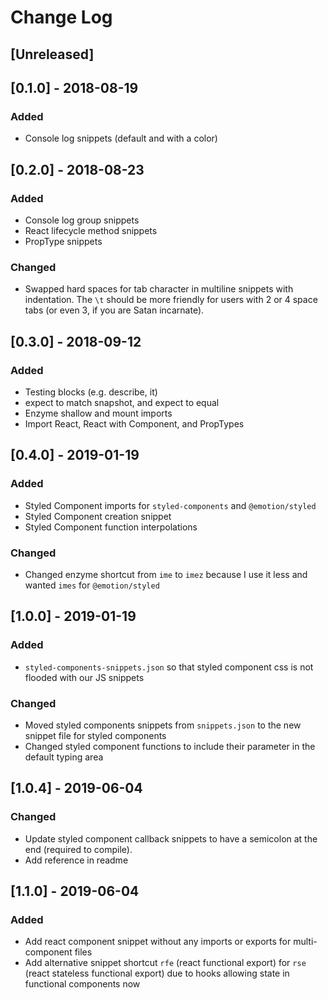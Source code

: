# Change Log

## [Unreleased]

## [0.1.0] - 2018-08-19

### Added

- Console log snippets (default and with a color)

## [0.2.0] - 2018-08-23

### Added

- Console log group snippets
- React lifecycle method snippets
- PropType snippets

### Changed

- Swapped hard spaces for tab character in multiline snippets with indentation. The `\t` should be more friendly for users with 2 or 4 space tabs (or even 3, if you are Satan incarnate).

## [0.3.0] - 2018-09-12

### Added

- Testing blocks (e.g. describe, it)
- expect to match snapshot, and expect to equal
- Enzyme shallow and mount imports
- Import React, React with Component, and PropTypes

## [0.4.0] - 2019-01-19

### Added

- Styled Component imports for `styled-components` and `@emotion/styled`
- Styled Component creation snippet
- Styled Component function interpolations

### Changed

- Changed enzyme shortcut from `ime` to `imez` because I use it less and wanted `imes` for `@emotion/styled`

## [1.0.0] - 2019-01-19

### Added

- `styled-components-snippets.json` so that styled component css is not flooded with our JS snippets

### Changed

- Moved styled components snippets from `snippets.json` to the new snippet file for styled components
- Changed styled component functions to include their parameter in the default typing area

## [1.0.4] - 2019-06-04

### Changed

- Update styled component callback snippets to have a semicolon at the end (required to compile).
- Add reference in readme

## [1.1.0] - 2019-06-04

### Added
- Add react component snippet without any imports or exports for multi-component files
- Add alternative snippet shortcut `rfe` (react functional export) for `rse` (react stateless functional export) due to hooks allowing state in functional components now
